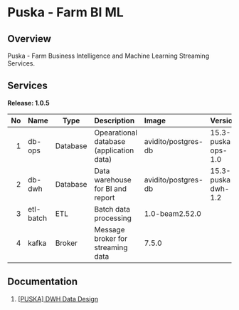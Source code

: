 # Puska - Farm BI ML

## Overview
Puska - Farm Business Intelligence and Machine Learning Streaming Services.

## Services

**Release: 1.0.5**

|No|Name|Type|Description|Image|Version|
|--:|:--|---|:--|:--|:--|
|1|db-ops|Database|Opearational database (application data)|avidito/postgres-db|15.3-puska-ops-1.0|
|2|db-dwh|Database|Data warehouse for BI and report|avidito/postgres-db|15.3-puska-dwh-1.2|
|3|etl-batch|ETL|Batch data processing|1.0-beam2.52.0|
|4|kafka|Broker|Message broker for streaming data|7.5.0|


## Documentation
1. [[PUSKA] DWH Data Design](https://docs.google.com/spreadsheets/d/12Nq72e2ZdoOw-1hXScFLmsxC-tbKiqZZFKqdH_941gE)